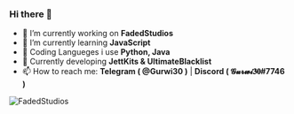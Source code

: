 ### Hi there 👋


- 🔭 I’m currently working on **FadedStudios**
- 🌱 I’m currently learning **JavaScript**
- 🐣 Coding Langueges i use **Python, Java**
- 👀 Currently developing **JettKits & UltimateBlacklist**
- 📫 How to reach me: **Telegram ( @Gurwi30 )** | **Discord ( 𝓖𝓾𝓻𝔀𝓲𝟑𝟎#7746 )**

![FadedStudios](https://i.imgur.com/TIVCWzV.png)
